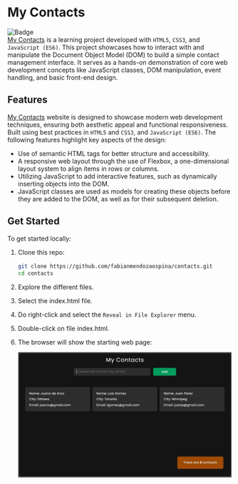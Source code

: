 # My Contacts

![Badge](https://img.shields.io/badge/this_content-is_new!-green)
<br>
[My Contacts](https://fabianmendozaospina.github.io/contacts/) is a learning project developed with `HTML5`, `CSS3`, and `JavaScript (ES6)`. This project showcases how to interact with and manipulate the Document Object Model (DOM) to build a simple contact management interface. It serves as a hands-on demonstration of core web development concepts like JavaScript classes, DOM manipulation, event handling, and basic front-end design.

## Features

[My Contacts](https://fabianmendozaospina.github.io/contacts/) website is designed to showcase modern web development techniques, ensuring both aesthetic appeal and functional responsiveness. Built using best practices in `HTML5` and `CSS3`, and `JavaScript (ES6)`. The following features highlight key aspects of the design:

- Use of semantic HTML tags for better structure and accessibility.
- A responsive web layout through the use of Flexbox, a one-dimensional layout system to align items in rows or columns.
- Utilizing JavaScript to add interactive features, such as dynamically inserting objects into the DOM.
- JavaScript classes are used as models for creating these objects before they are added to the DOM, as well as for their subsequent deletion.

## Get Started

To get started locally:

1. Clone this repo:
   ```bash
   git clone https://github.com/fabianmendozaospina/contacts.git
   cd contacts
   ```
1. Explore the different files.
1. Select the index.html file.
1. Do right-click and select the `Reveal in File Explorer` menu.
1. Double-click on file index.html.
1. The browser will show the starting web page:

   ![](./assets/img/contacts.jpg)






